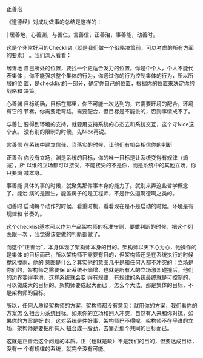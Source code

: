    
正善治

《道德经》对成功做事的总结是这样的：

  | 居善地，心善渊，与善仁，言善信，正善治，事善能，动善时。

这是个非常好用的Checklist（就是我们做一个战略决策前，可以考虑的所有方面的要素）
。我们深入看看：

居善地
  自己所处的位置，要找一个更适合发力的位置。你是个个人，个人不能代表集体
  ，你不能强求整个集体的行为，你通过你的行为控制集体的行为，所以所居的位
  置，是checklist的一部分，确定你自己的位置，根据你的位置来决定你的战略和
  决策。

心善渊
  目标明确，目标在那里，你不可能一次达到的，它需要环境的配合，环境有它的
  节奏，你需要走弯路，需要配合，但目标是不能丢的，否则事情成不了。

与善仁
  要得到环境的支持，就要用支持系统的心态去和系统交互，这个守Nice这个点。
  没有别的限制的时候，先Nice再说。

言善信
  在系统中建立信任，当落实的时候，让他们有机会相信你的判断

正善治
  你没有立场，渊是系统的目标，你的唯一目标是让系统变得有规律（熵减），所
  以谁的立场都可以接受，不能接受的不是你，而是系统中的其他立场，你只要熵
  减本身。

事善能
  具体的事的时候，就聚焦那件事本身的能力了。就别来弄这些哲学概念了。能治
  病的是医生，能盖房子的是工程师，不是什么道啊德啊之类的。

动善时
  启动每个动作的时候，看重时机，看看现在是不是启动的时候。环境是有规律和
  节奏的。

这个checklist基本可以作为产品架构师的标准守则，要做判断的时候，把这个列表跟一次
，我觉得该要做的判断都做了。

而这个“正善治”，本身体现了架构师本身的目的。架构师以天下心为心，他操作的是集体
的目标而已，所以架构师不需要有目的，但架构师还是在系统执行的时候搅风搅雨，他的
意图是什么？其实他的意图几乎是和任何人都不冲突的：立场是你们的，架构师之需要保
证系统不熵增，也就是所有人的立场激烈碰撞后，他们的边界变得平滑，这样系统就会变
得有规律，有规律的系统最终就是可控制的，可以做成大的目标的。架构师要成起大而已
，怎么个大法，那是集体的目标，不是架构师的目标。

所以，任何人质疑架构师的方案，架构师都没有意见：就用你的方案，我们看你的方案怎
么扭合为系统目标。如果你的立场和别人冲突，自然有人来和你对抗，如果你的方案是好
的，这对系统是件好事，架构师巴不得呢。架构师不在乎谁的立场，架构师是要把所有人
扭合成一股劲，去靠近那个共同的目标而已。

这就是正善治这个问题的本质。正（也就是政）不是我们的目的，但要达成目标，没有一
个有规律的系统，就完全没有可能。

